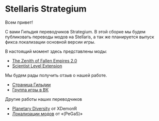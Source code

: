 # Stellaris Strategium
Всем привет!

С вами Гильдия переводчиков Strategium. 
В этой сборке мы будем публиковать переводы модов на Stellaris, а так же планируется выпуск фикса локализации основной версии игры. 

В настоящий момент здесь представлены моды:

  - [The Zenith of Fallen Empires 2.0](https://steamcommunity.com/sharedfiles/filedetails/?id=1317022177)
  - [Scientist Level Extension](https://steamcommunity.com/sharedfiles/filedetails/?id=1467714013)

Мы будем рады получить отзыв о нашей работе. 

  - [Страница Гильдии](https://steamcommunity.com/linkfilter/?url=https://vk.com/stellaris_strategium?w=page-99522494_53966131)
  - [Группа игры в ВК](https://steamcommunity.com/linkfilter/?url=https://vk.com/stellaris_strategium)

Другие работы наших переводчиков
  - [Planetary Diversity](https://steamcommunity.com/sharedfiles/filedetails/?id=1392783072) от XDemonR
  - [Локализации модов](https://steamcommunity.com/sharedfiles/filedetails/?id=1375388095) от «(PeGaS)»